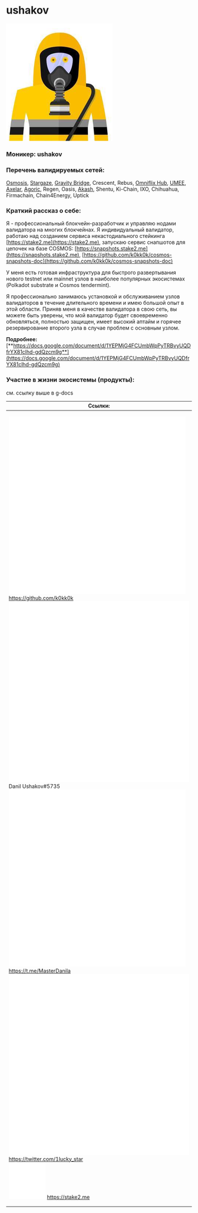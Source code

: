 # ushakov

<img src="../../.gitbook/assets/image (6).png" alt="" data-size="original">

### **Моникер:**  ushakov

### **Перечень валидируемых сетей:**

[Osmosis](../../cosmobook/osmosis.md), [Stargaze](../../cosmobook/stargaze.md), [Gravity Bridge](../../cosmobook/gravity-bridge.md), Crescent, Rebus, [Omniflix Hub](../../cosmobook/omniflix.md), [UMEE](../../readme/umee.md), [Axelar](../../cosmobook/axelar-network.md), [Agoric](../../cosmobook/agoric.md), Regen, Oasis, [Akash](../../cosmobook/akash.md), Shentu, Ki-Chain, IXO, Chihuahua, Firmachain, Chain4Energy, Uptick

### **Краткий рассказ о себе:**

Я - профессиональный блокчейн-разработчик и управляю нодами валидатора на многих блокчейнах. Я индивидуальный валидатор, работаю над созданием сервиса некастодиального стейкинга [https://stake2.me](https://stake2.me), запускаю сервис снапшотов для цепочек на базе COSMOS: [https://snapshots.stake2.me](https://snapshots.stake2.me), [https://github.com/k0kk0k/cosmos-snapshots-doc](https://github.com/k0kk0k/cosmos-snapshots-doc)

У меня есть готовая инфраструктура для быстрого развертывания нового testnet или mainnet узлов в наиболее популярных экосистемах (Polkadot substrate и Cosmos tendermint).

Я профессионально занимаюсь установкой и обслуживанием узлов валидаторов в течение длительного времени и имею большой опыт в этой области. Приняв меня в качестве валидатора в свою сеть, вы можете быть уверены, что мой валидатор будет своевременно обновляться, полностью защищен, имеет высокий аптайм и горячее резервирование второго узла в случае проблем с основным узлом.

**Подробнее:** [**https://docs.google.com/document/d/1YEPMjG4FCUmbWpPyTRBvyUQDfrYX81clhd-gdQzcm9g**](https://docs.google.com/document/d/1YEPMjG4FCUmbWpPyTRBvyUQDfrYX81clhd-gdQzcm9g)

### **Участие в жизни экосистемы (продукты):**

см. ссылку выше в g-docs



| Ссылки:                                                                                                                                                                                                                                                                                                                                                                                                                                                                                                                                                                                                                                                                                                                                                   |
| --------------------------------------------------------------------------------------------------------------------------------------------------------------------------------------------------------------------------------------------------------------------------------------------------------------------------------------------------------------------------------------------------------------------------------------------------------------------------------------------------------------------------------------------------------------------------------------------------------------------------------------------------------------------------------------------------------------------------------------------------------- |
| <p><img src="../../.gitbook/assets/icons8-github-480 (3).png" alt="" data-size="line"> <a href="https://github.com/k0kk0k">https://github.com/k0kk0k</a><br><img src="../../.gitbook/assets/icons8-discord-500 (1).png" alt="" data-size="line"> Danil Ushakov#5735<br><img src="../../.gitbook/assets/icons8-телеграмма-app-480 (7).png" alt="" data-size="line"> <a href="https://t.me/MasterDanila">https://t.me/MasterDanila</a><br><img src="../../.gitbook/assets/icons8-твиттер-500 (6).png" alt="" data-size="line"> <a href="https://twitter.com/1lucky_star">https://twitter.com/1lucky_star</a><br><img src="../../.gitbook/assets/icons8-интернет-100 (3).png" alt="" data-size="line"> <a href="https://stake2.me">https://stake2.me</a></p> |



